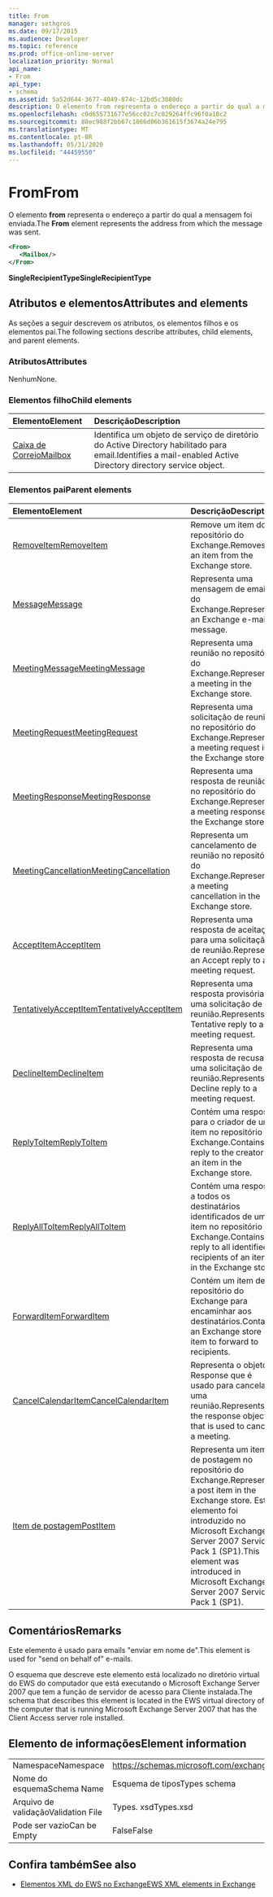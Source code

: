 ```yaml
---
title: From
manager: sethgros
ms.date: 09/17/2015
ms.audience: Developer
ms.topic: reference
ms.prod: office-online-server
localization_priority: Normal
api_name:
- From
api_type:
- schema
ms.assetid: 5a52d644-3677-4049-874c-12bd5c3080dc
description: O elemento from representa o endereço a partir do qual a mensagem foi enviada.
ms.openlocfilehash: c0d655731677e56cc02c7c029264ffc96f0a18c2
ms.sourcegitcommit: 88ec988f2bb67c1866d06b361615f3674a24e795
ms.translationtype: MT
ms.contentlocale: pt-BR
ms.lasthandoff: 05/31/2020
ms.locfileid: "44459550"
---
```

# <a name="from"></a><span data-ttu-id="d0a9f-103">From</span><span class="sxs-lookup"><span data-stu-id="d0a9f-103">From</span></span>

<span data-ttu-id="d0a9f-104">O elemento **from** representa o endereço a partir do qual a mensagem foi enviada.</span><span class="sxs-lookup"><span data-stu-id="d0a9f-104">The **From** element represents the address from which the message was sent.</span></span> 
  
```xml
<From>
   <Mailbox/>
</From>
```

 <span data-ttu-id="d0a9f-105">**SingleRecipientType**</span><span class="sxs-lookup"><span data-stu-id="d0a9f-105">**SingleRecipientType**</span></span>
## <a name="attributes-and-elements"></a><span data-ttu-id="d0a9f-106">Atributos e elementos</span><span class="sxs-lookup"><span data-stu-id="d0a9f-106">Attributes and elements</span></span>

<span data-ttu-id="d0a9f-107">As seções a seguir descrevem os atributos, os elementos filhos e os elementos pai.</span><span class="sxs-lookup"><span data-stu-id="d0a9f-107">The following sections describe attributes, child elements, and parent elements.</span></span>
  
### <a name="attributes"></a><span data-ttu-id="d0a9f-108">Atributos</span><span class="sxs-lookup"><span data-stu-id="d0a9f-108">Attributes</span></span>

<span data-ttu-id="d0a9f-109">Nenhum</span><span class="sxs-lookup"><span data-stu-id="d0a9f-109">None.</span></span>
  
### <a name="child-elements"></a><span data-ttu-id="d0a9f-110">Elementos filho</span><span class="sxs-lookup"><span data-stu-id="d0a9f-110">Child elements</span></span>

|<span data-ttu-id="d0a9f-111">**Elemento**</span><span class="sxs-lookup"><span data-stu-id="d0a9f-111">**Element**</span></span>|<span data-ttu-id="d0a9f-112">**Descrição**</span><span class="sxs-lookup"><span data-stu-id="d0a9f-112">**Description**</span></span>|
|:-----|:-----|
|[<span data-ttu-id="d0a9f-113">Caixa de Correio</span><span class="sxs-lookup"><span data-stu-id="d0a9f-113">Mailbox</span></span>](mailbox.md) <br/> |<span data-ttu-id="d0a9f-114">Identifica um objeto de serviço de diretório do Active Directory habilitado para email.</span><span class="sxs-lookup"><span data-stu-id="d0a9f-114">Identifies a mail-enabled Active Directory directory service object.</span></span>  <br/> |
   
### <a name="parent-elements"></a><span data-ttu-id="d0a9f-115">Elementos pai</span><span class="sxs-lookup"><span data-stu-id="d0a9f-115">Parent elements</span></span>

|<span data-ttu-id="d0a9f-116">**Elemento**</span><span class="sxs-lookup"><span data-stu-id="d0a9f-116">**Element**</span></span>|<span data-ttu-id="d0a9f-117">**Descrição**</span><span class="sxs-lookup"><span data-stu-id="d0a9f-117">**Description**</span></span>|
|:-----|:-----|
|[<span data-ttu-id="d0a9f-118">RemoveItem</span><span class="sxs-lookup"><span data-stu-id="d0a9f-118">RemoveItem</span></span>](removeitem.md) <br/> |<span data-ttu-id="d0a9f-119">Remove um item do repositório do Exchange.</span><span class="sxs-lookup"><span data-stu-id="d0a9f-119">Removes an item from the Exchange store.</span></span>  <br/> |
|[<span data-ttu-id="d0a9f-120">Message</span><span class="sxs-lookup"><span data-stu-id="d0a9f-120">Message</span></span>](message-ex15websvcsotherref.md) <br/> |<span data-ttu-id="d0a9f-121">Representa uma mensagem de email do Exchange.</span><span class="sxs-lookup"><span data-stu-id="d0a9f-121">Represents an Exchange e-mail message.</span></span>  <br/> |
|[<span data-ttu-id="d0a9f-122">MeetingMessage</span><span class="sxs-lookup"><span data-stu-id="d0a9f-122">MeetingMessage</span></span>](meetingmessage.md) <br/> |<span data-ttu-id="d0a9f-123">Representa uma reunião no repositório do Exchange.</span><span class="sxs-lookup"><span data-stu-id="d0a9f-123">Represents a meeting in the Exchange store.</span></span>  <br/> |
|[<span data-ttu-id="d0a9f-124">MeetingRequest</span><span class="sxs-lookup"><span data-stu-id="d0a9f-124">MeetingRequest</span></span>](meetingrequest.md) <br/> |<span data-ttu-id="d0a9f-125">Representa uma solicitação de reunião no repositório do Exchange.</span><span class="sxs-lookup"><span data-stu-id="d0a9f-125">Represents a meeting request in the Exchange store.</span></span>  <br/> |
|[<span data-ttu-id="d0a9f-126">MeetingResponse</span><span class="sxs-lookup"><span data-stu-id="d0a9f-126">MeetingResponse</span></span>](meetingresponse.md) <br/> |<span data-ttu-id="d0a9f-127">Representa uma resposta de reunião no repositório do Exchange.</span><span class="sxs-lookup"><span data-stu-id="d0a9f-127">Represents a meeting response in the Exchange store.</span></span>  <br/> |
|[<span data-ttu-id="d0a9f-128">MeetingCancellation</span><span class="sxs-lookup"><span data-stu-id="d0a9f-128">MeetingCancellation</span></span>](meetingcancellation.md) <br/> |<span data-ttu-id="d0a9f-129">Representa um cancelamento de reunião no repositório do Exchange.</span><span class="sxs-lookup"><span data-stu-id="d0a9f-129">Represents a meeting cancellation in the Exchange store.</span></span>  <br/> |
|[<span data-ttu-id="d0a9f-130">AcceptItem</span><span class="sxs-lookup"><span data-stu-id="d0a9f-130">AcceptItem</span></span>](acceptitem.md) <br/> |<span data-ttu-id="d0a9f-131">Representa uma resposta de aceitação para uma solicitação de reunião.</span><span class="sxs-lookup"><span data-stu-id="d0a9f-131">Represents an Accept reply to a meeting request.</span></span>  <br/> |
|[<span data-ttu-id="d0a9f-132">TentativelyAcceptItem</span><span class="sxs-lookup"><span data-stu-id="d0a9f-132">TentativelyAcceptItem</span></span>](tentativelyacceptitem.md) <br/> |<span data-ttu-id="d0a9f-133">Representa uma resposta provisória a uma solicitação de reunião.</span><span class="sxs-lookup"><span data-stu-id="d0a9f-133">Represents a Tentative reply to a meeting request.</span></span>  <br/> |
|[<span data-ttu-id="d0a9f-134">DeclineItem</span><span class="sxs-lookup"><span data-stu-id="d0a9f-134">DeclineItem</span></span>](declineitem.md) <br/> |<span data-ttu-id="d0a9f-135">Representa uma resposta de recusa a uma solicitação de reunião.</span><span class="sxs-lookup"><span data-stu-id="d0a9f-135">Represents a Decline reply to a meeting request.</span></span>  <br/> |
|[<span data-ttu-id="d0a9f-136">ReplyToItem</span><span class="sxs-lookup"><span data-stu-id="d0a9f-136">ReplyToItem</span></span>](replytoitem.md) <br/> |<span data-ttu-id="d0a9f-137">Contém uma resposta para o criador de um item no repositório do Exchange.</span><span class="sxs-lookup"><span data-stu-id="d0a9f-137">Contains a reply to the creator of an item in the Exchange store.</span></span>  <br/> |
|[<span data-ttu-id="d0a9f-138">ReplyAllToItem</span><span class="sxs-lookup"><span data-stu-id="d0a9f-138">ReplyAllToItem</span></span>](replyalltoitem.md) <br/> |<span data-ttu-id="d0a9f-139">Contém uma resposta a todos os destinatários identificados de um item no repositório do Exchange.</span><span class="sxs-lookup"><span data-stu-id="d0a9f-139">Contains a reply to all identified recipients of an item in the Exchange store.</span></span>  <br/> |
|[<span data-ttu-id="d0a9f-140">ForwardItem</span><span class="sxs-lookup"><span data-stu-id="d0a9f-140">ForwardItem</span></span>](forwarditem.md) <br/> |<span data-ttu-id="d0a9f-141">Contém um item de repositório do Exchange para encaminhar aos destinatários.</span><span class="sxs-lookup"><span data-stu-id="d0a9f-141">Contains an Exchange store item to forward to recipients.</span></span>  <br/> |
|[<span data-ttu-id="d0a9f-142">CancelCalendarItem</span><span class="sxs-lookup"><span data-stu-id="d0a9f-142">CancelCalendarItem</span></span>](cancelcalendaritem.md) <br/> |<span data-ttu-id="d0a9f-143">Representa o objeto Response que é usado para cancelar uma reunião.</span><span class="sxs-lookup"><span data-stu-id="d0a9f-143">Represents the response object that is used to cancel a meeting.</span></span>  <br/> |
|[<span data-ttu-id="d0a9f-144">Item de postagem</span><span class="sxs-lookup"><span data-stu-id="d0a9f-144">PostItem</span></span>](postitem.md) <br/> |<span data-ttu-id="d0a9f-145">Representa um item de postagem no repositório do Exchange.</span><span class="sxs-lookup"><span data-stu-id="d0a9f-145">Represents a post item in the Exchange store.</span></span> <span data-ttu-id="d0a9f-146">Este elemento foi introduzido no Microsoft Exchange Server 2007 Service Pack 1 (SP1).</span><span class="sxs-lookup"><span data-stu-id="d0a9f-146">This element was introduced in Microsoft Exchange Server 2007 Service Pack 1 (SP1).</span></span>  <br/> |
   
## <a name="remarks"></a><span data-ttu-id="d0a9f-147">Comentários</span><span class="sxs-lookup"><span data-stu-id="d0a9f-147">Remarks</span></span>

<span data-ttu-id="d0a9f-148">Este elemento é usado para emails "enviar em nome de".</span><span class="sxs-lookup"><span data-stu-id="d0a9f-148">This element is used for "send on behalf of" e-mails.</span></span>
  
<span data-ttu-id="d0a9f-149">O esquema que descreve este elemento está localizado no diretório virtual do EWS do computador que está executando o Microsoft Exchange Server 2007 que tem a função de servidor de acesso para Cliente instalada.</span><span class="sxs-lookup"><span data-stu-id="d0a9f-149">The schema that describes this element is located in the EWS virtual directory of the computer that is running Microsoft Exchange Server 2007 that has the Client Access server role installed.</span></span>
  
## <a name="element-information"></a><span data-ttu-id="d0a9f-150">Elemento de informações</span><span class="sxs-lookup"><span data-stu-id="d0a9f-150">Element information</span></span>

|||
|:-----|:-----|
|<span data-ttu-id="d0a9f-151">Namespace</span><span class="sxs-lookup"><span data-stu-id="d0a9f-151">Namespace</span></span>  <br/> |https://schemas.microsoft.com/exchange/services/2006/types  <br/> |
|<span data-ttu-id="d0a9f-152">Nome do esquema</span><span class="sxs-lookup"><span data-stu-id="d0a9f-152">Schema Name</span></span>  <br/> |<span data-ttu-id="d0a9f-153">Esquema de tipos</span><span class="sxs-lookup"><span data-stu-id="d0a9f-153">Types schema</span></span>  <br/> |
|<span data-ttu-id="d0a9f-154">Arquivo de validação</span><span class="sxs-lookup"><span data-stu-id="d0a9f-154">Validation File</span></span>  <br/> |<span data-ttu-id="d0a9f-155">Types. xsd</span><span class="sxs-lookup"><span data-stu-id="d0a9f-155">Types.xsd</span></span>  <br/> |
|<span data-ttu-id="d0a9f-156">Pode ser vazio</span><span class="sxs-lookup"><span data-stu-id="d0a9f-156">Can be Empty</span></span>  <br/> |<span data-ttu-id="d0a9f-157">False</span><span class="sxs-lookup"><span data-stu-id="d0a9f-157">False</span></span>  <br/> |
   
## <a name="see-also"></a><span data-ttu-id="d0a9f-158">Confira também</span><span class="sxs-lookup"><span data-stu-id="d0a9f-158">See also</span></span>



- [<span data-ttu-id="d0a9f-159">Elementos XML do EWS no Exchange</span><span class="sxs-lookup"><span data-stu-id="d0a9f-159">EWS XML elements in Exchange</span></span>](ews-xml-elements-in-exchange.md)

